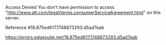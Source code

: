 Access Denied
You don't have permission to access "http://www.att.com/legal/terms.consumerServiceAgreement.html" on this server.

Reference #18.875ed617.1748873293.d5ad7eab

https://errors.edgesuite.net/18.875ed617.1748873293.d5ad7eab